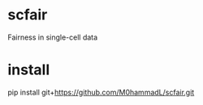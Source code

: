 # scfair
Fairness in single-cell data

# install
pip install git+https://github.com/M0hammadL/scfair.git
